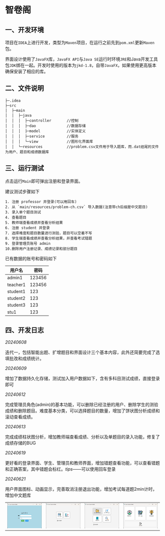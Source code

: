 # 智卷阁

## 一、开发环境
项目在`IDEA`上进行开发，类型为`Maven`项目，在运行之前先到`pom.xml`更新`Maven`包。

界面设计使用了`JavaFX`库，`JavaFX API`与`Java SE`运行时环境`JRE`和Java开发工具包`JDK`绑在一起。开发时使用的版本为`jkd-1.8`，自带`JavaFX`，如果使用更高版本确保安装了相应的库。

## 二、文件说明

    ├─.idea
    ├─src
    │  ├─main
    │  │  ├─java    
    │  │  │  ├─controller       //控制
    │  │  │  ├─dao              //数据存储
    │  │  │  ├─model            //实体定义
    │  │  │  ├─service          //服务
    │  │  │  └─view             //图形化界面库
    │  │  └─resources           //problem.csv文件用于导入题库，而.dat结尾的文件为用户、题目和成绩数据库

## 三、运行测试
点击运行`Main`即可弹出注册和登录界面。

建议测试步骤如下

    1. 注册 professor 并登录(可以用回车)
    2. 从 `main/resources/problem-ch.csv` 导入数据(注意带ch后缀是中文题目)
    3. 录入单个题目测试
    4. 查看题目
    5. 教师端查看成绩并查看分析结果
    6. 注册 student 并登录
    7. 选择难度和题目数量进行测验，题目可以空着不写
    8. 学生端查看成绩并查看分析结果，并查看考试错题
    9. 登录管理员账号 admin
    10.删除用户注册记录、成绩记录和部分题目

已有数据的账号和密码如下

| 用户名      | 密码   |
|----------| ------ |
| admin1   | 123456 |
| teacher1 | 123456 |
| student1 | 123    |
| student2 | 123    |
| student3 | 123    |
| stu1     | 123    |
## 四、开发日志
_20240608_

迭代一，包括智能出题、扩增题目和界面设计三个基本内容，此外还简要完成了选填批改和成绩统计。

_20240609_

增加了数据持久化存储，测试加入用户数据如下，含有多科目测试成绩，直接登录即可


_20240612_

完成管理员角色(admin)的基本功能，可以删除已经注册的用户、删除学生的测验成绩和删除题目。难度基本分类，可以选择题目的数量，增加了饼状图分析成绩和滚动查看成绩。

_20240613_

完成成绩柱状图分析，增加教师端查看成绩、分析以及单题目的录入功能，修复了成绩存储的BUG

_20240619_

更好看的登录界面、学生、管理员和教师界面，增加错题查看功能，可以查看错题和正确答案，其中错题会标红。*tips*——可以使用回车登录

_20240621_

用户界面图标、动画显示，完善取消注册退出功能，增加考试每道题2min计时，增加中文题库
<table>
    <tr>
        <td><img src="./src/main/resources/show/loginview.png" alt="Admin View" width="200"/></td>
        <td><img src="./src/main/resources/show/studentview.png" alt="Student View" width="200"/></td>
        <td><img src="./src/main/resources/show/professorview.png" alt="Professor View" width="200"/></td>
        <td><img src="./src/main/resources/show/adminview.png" alt="Admin View" width="200"/></td>
    </tr>
</table>
